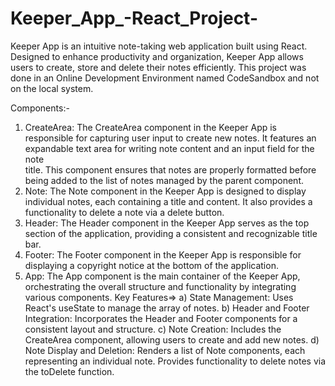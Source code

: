 # Keeper_App_-React_Project-
Keeper App is an intuitive note-taking web application built using React. Designed to enhance productivity and organization, Keeper App allows users to create, store and delete their notes efficiently.
This project was done in an Online Development Environment named CodeSandbox and not on the local system.

Components:-
1) CreateArea: The CreateArea component in the Keeper App is responsible for capturing user input to create new notes. It features an expandable text area for writing note content and an input field for the note     
               title. This component ensures that notes are properly formatted before being added to the list of notes managed by the parent component.
2) Note: The Note component in the Keeper App is designed to display individual notes, each containing a title and content. It also provides a functionality to delete a note via a delete button.
3) Header: The Header component in the Keeper App serves as the top section of the application, providing a consistent and recognizable title bar.
4) Footer: The Footer component in the Keeper App is responsible for displaying a copyright notice at the bottom of the application.
5) App: The App component is the main container of the Keeper App, orchestrating the overall structure and functionality by integrating various components.
        Key Features=>
        a) State Management: Uses React's useState to manage the array of notes.
        b) Header and Footer Integration: Incorporates the Header and Footer components for a consistent layout and structure.
        c) Note Creation: Includes the CreateArea component, allowing users to create and add new notes.
        d) Note Display and Deletion: Renders a list of Note components, each representing an individual note. Provides functionality to delete notes via the toDelete function.
